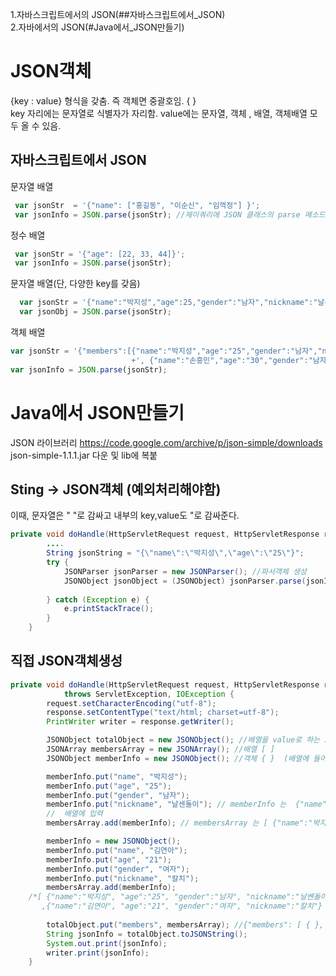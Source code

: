 1.자바스크립트에서의 JSON(##자바스크립트에서_JSON) <br>
2.자바에서의 JSON(#Java에서_JSON만들기) <br>

# JSON객체
{key : value} 형식을 갖춤. 즉 객체면 중괄호임. { } <br>
key 자리에는 문자열로 식별자가 자리함. value에는 문자열, 객체 , 배열, 객체배열 모두 올 수 있음.

## 자바스크립트에서 JSON
문자열 배열
~~~javascript
 var jsonStr  = '{"name": ["홍길동", "이순신", "임꺽정"] }';          
 var jsonInfo = JSON.parse(jsonStr); //제이쿼리에 JSON 클래스의 parse 메소드를 사용하여 JSON객체로 손쉽게 변형한다.
~~~

정수 배열
~~~javascript
 var jsonStr = '{"age": [22, 33, 44]}';  
 var jsonInfo = JSON.parse(jsonStr);
~~~

문자열 배열(단, 다양한 key를 갖음)
~~~javascript
  var jsonStr = '{"name":"박지성","age":25,"gender":"남자","nickname":"날센돌이"}';
  var jsonObj = JSON.parse(jsonStr);
~~~

객체 배열
~~~javascript
var jsonStr = '{"members":[{"name":"박지성","age":"25","gender":"남자","nickname":"날센돌이"}'
	    	               +', {"name":"손흥민","age":"30","gender":"남자","nickname":"탱크"}] }';
var jsonInfo = JSON.parse(jsonStr);
~~~

# Java에서 JSON만들기
JSON 라이브러리 https://code.google.com/archive/p/json-simple/downloads<br>
json-simple-1.1.1.jar 다운 및 lib에 복붙
## Sting -> JSON객체  (예외처리해야함)
이때, 문자열은 " "로 감싸고 내부의 key,value도 \"로 감싸준다.
~~~java
private void doHandle(HttpServletRequest request, HttpServletResponse response) throws ServletException, IOException {
		....
		String jsonString = "{\"name\":\"박지성\",\"age\":\"25\"}";
		try {
			JSONParser jsonParser = new JSONParser(); //파서객체 생성
			JSONObject jsonObject = (JSONObject) jsonParser.parse(jsonInfo);
		
		} catch (Exception e) {
			e.printStackTrace();
		}
	}
~~~
## 직접 JSON객체생성
~~~java
private void doHandle(HttpServletRequest request, HttpServletResponse response)
			throws ServletException, IOException {
		request.setCharacterEncoding("utf-8");
		response.setContentType("text/html; charset=utf-8");
		PrintWriter writer = response.getWriter();

		JSONObject totalObject = new JSONObject(); //배열을 value로 하는 JSON {"key" : [  ] }
		JSONArray membersArray = new JSONArray(); //배열 [ ]
		JSONObject memberInfo = new JSONObject(); //객체 { }  (배열에 들어갈 요소)

		memberInfo.put("name", "박지성");
		memberInfo.put("age", "25");
		memberInfo.put("gender", "남자");
		memberInfo.put("nickname", "날센돌이"); // memberInfo 는  {"name":"박지성", "age":"25", "gender":"남자", "nickname":"날쎈돌이"}
        //  배열에 입력
		membersArray.add(memberInfo); // membersArray 는 [ {"name":"박지성", "age":"25", "gender":"남자", "nickname":"날쎈돌이"} ]

		memberInfo = new JSONObject();
		memberInfo.put("name", "김연아");
		memberInfo.put("age", "21");
		memberInfo.put("gender", "여자");
		memberInfo.put("nickname", "칼치");
		membersArray.add(memberInfo);  
    /*[ {"name":"박지성", "age":"25", "gender":"남자", "nickname":"날쎈돌이"} 
       ,{"name":"김연아", "age":"21", "gender":"여자", "nickname":"칼치"} ] */
		
		totalObject.put("members", membersArray); //{"members": [ { }, { } ]}
		String jsonInfo = totalObject.toJSONString();
		System.out.print(jsonInfo);
		writer.print(jsonInfo);
	}
~~~


